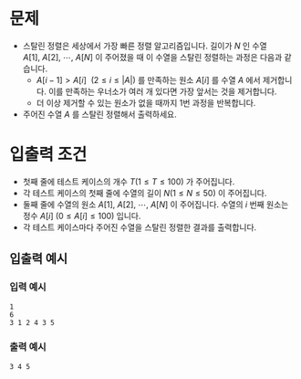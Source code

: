 # 문제
* 스탈린 정렬은 세상에서 가장 빠른 정렬 알고리즘입니다. 길이가 $N$ 인 수열 $A[1],\ A[2],\ \cdots ,\ A[N]$ 이 주어졌을 때 이 수열을 스탈린 정렬하는 과정은 다음과 같습니다.   
  * $A[i-1]\gt A[i]\ \ (2\le i\le |A|)$ 를 만족하는 원소 $A[i]$ 를 수열 $A$ 에서 제거합니다. 이를 만족하는 우너소가 여러 개 있다면 가장 앞서는 것을 제거합니다.
  * 더 이상 제거할 수 있는 원소가 없을 때까지 1번 과정을 반복합니다.
* 주어진 수열 $A$ 를 스탈린 정렬해서 출력하세요.
   
# 입출력 조건
* 첫째 줄에 테스트 케이스의 개수 $T(1\le T\le 100)$ 가 주어집니다.
* 각 테스트 케이스의 첫째 줄에 수열의 길이 $N(1\le N\le 50)$ 이 주어집니다.
* 둘째 줄에 수열의 원소 $A[1],\ A[2],\ \cdots ,\ A[N]$ 이 주어집니다. 수열의 $i$ 번째 원소는 정수 $A[i]\ (0\le A[i]\le 100)$ 입니다.
* 각 테스트 케이스마다 주어진 수열을 스탈린 정렬한 결과를 출력합니다.
   
## 입출력 예시
### 입력 예시
```
1
6
3 1 2 4 3 5
```
### 출력 예시
```
3 4 5
```
